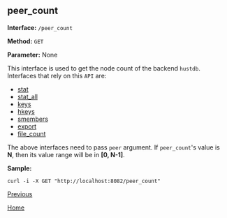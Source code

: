 ## peer_count ##

**Interface:** `/peer_count`

**Method:** `GET`

**Parameter:** None

This interface is used to get the node count of the backend `hustdb`. Interfaces that rely on this `API` are:   

* [stat](stat.md)
* [stat_all](stat_all.md)
* [keys](keys.md)
* [hkeys](hkeys.md)
* [smembers](smembers.md)
* [export](export.md)
* [file_count](file_count.md)

The above interfaces need to pass `peer` argument. If `peer_count`'s value is **N**, then its value range will be in **[0, N-1]**. 

**Sample:**

    curl -i -X GET "http://localhost:8082/peer_count"

[Previous](../ha.md)

[Home](../../index.md)